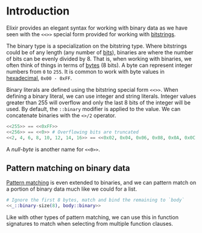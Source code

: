 # Introduction

Elixir provides an elegant syntax for working with binary data as we have seen with the `<<>>` special form provided for working with [bitstrings][exercism-bitstrings].

The binary type is a specialization on the bitstring type. Where bitstrings could be of any length (any number of [bits][wiki-bit]), binaries are where the number of bits can be evenly divided by 8. That is, when working with binaries, we often think of things in terms of [bytes][wiki-byte] (8 bits). A byte can represent integer numbers from `0` to `255`. It is common to work with byte values in [hexadecimal][wiki-hexadecimal], `0x00 - 0xFF`.

Binary literals are defined using the bitstring special form `<<>>`. When defining a binary literal, we can use integer and string literals. Integer values greater than 255 will overflow and only the last 8 bits of the integer will be used. By default, the `::binary` modifier is applied to the value. We can concatenate binaries with the `<>/2` operator.

```elixir
<<255>> == <<0xFF>>
<<256>> == <<0>> # Overflowing bits are truncated
<<2, 4, 6, 8, 10, 12, 14, 16>> == <<0x02, 0x04, 0x06, 0x08, 0x0A, 0x0C, 0x0E, 0x10>>
```

A _null-byte_ is another name for `<<0>>`.

## Pattern matching on binary data

[Pattern matching][exercism-pattern-matching] is even extended to binaries, and we can pattern match on a portion of binary data much like we could for a list.

```elixir
# Ignore the first 8 bytes, match and bind the remaining to `body`
<<_::binary-size(8), body::binary>>
```

Like with other types of pattern matching, we can use this in function signatures to match when selecting from multiple function clauses.

[wiki-bit]: https://en.wikipedia.org/wiki/Bit
[wiki-byte]: https://en.wikipedia.org/wiki/Byte
[wiki-hexadecimal]: https://en.wikipedia.org/wiki/Hexadecimal
[exercism-bitstrings]: https://exercism.org/tracks/elixir/concepts/bitstrings
[exercism-pattern-matching]: https://exercism.org/tracks/elixir/concepts/pattern-matching
